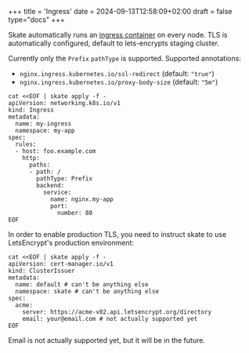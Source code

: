 +++
title = 'Ingress'
date = 2024-09-13T12:58:09+02:00
draft = false
type="docs"
+++

Skate automatically runs an [ingress container](https://github.com/skateco/skate/tree/main/images/nginx-ingress) on every node.
TLS is automatically configured, default to lets-encrypts staging cluster.

Currently only the `Prefix` `pathType` is supported.
Supported annotations:
- `nginx.ingress.kubernetes.io/ssl-redirect` (default: `"true"`)
- `nginx.ingress.kubernetes.io/proxy-body-size` (default: `"5m"`)


```shell
cat <<EOF | skate apply -f -
apiVersion: networking.k8s.io/v1
kind: Ingress
metadata:
  name: my-ingress
  namespace: my-app
spec:
  rules:
  - host: foo.example.com
    http:
      paths:
      - path: /
        pathType: Prefix
        backend:
          service:
            name: nginx.my-app
            port:
              number: 80
EOF
```

In order to enable production TLS, you need to instruct skate to use LetsEncrypt's production environment:
```shell
cat <<EOF | skate apply -f -    
apiVersion: cert-manager.io/v1
kind: ClusterIssuer
metadata:
  name: default # can't be anything else
  namespace: skate # can't be anything else
spec:
  acme:
    server: https://acme-v02.api.letsencrypt.org/directory
    email: your@email.com # not actually supported yet
EOF
```

Email is not actually supported yet, but it will be in the future.


